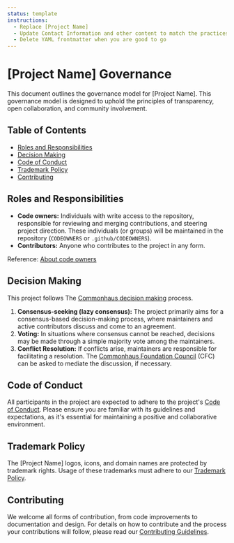 ```yaml
---
status: template
instructions:
  - Replace [Project Name]
  - Update Contact Information and other content to match the practices of your project
  - Delete YAML frontmatter when you are good to go
---
```

# [Project Name] Governance

This document outlines the governance model for [Project Name].
This governance model is designed to uphold the principles of transparency, open collaboration, and community involvement.

[cfc]: https://www.commonhaus.org/bylaws/cf-council.html
[cdm]: https://www.commonhaus.org/bylaws/decision-making.html

## Table of Contents

- [Roles and Responsibilities](#roles-and-responsibilities)
- [Decision Making](#decision-making)
- [Code of Conduct](#code-of-conduct)
- [Trademark Policy](#trademark-policy)
- [Contributing](#contributing)

## Roles and Responsibilities

- **Code owners:** Individuals with write access to the repository, responsible for reviewing and merging contributions, and steering project direction. These individuals (or groups) will be maintained in the repository (`CODEOWNERS` or `.github/CODEOWNERS`).
- **Contributors:** Anyone who contributes to the project in any form.

Reference: [About code owners](https://docs.github.com/en/repositories/managing-your-repositorys-settings-and-features/customizing-your-repository/about-code-owners)

## Decision Making

This project follows The [Commonhaus decision making][cdm] process.

1. **Consensus-seeking (lazy consensus):** The project primarily aims for a consensus-based decision-making process, where maintainers and active contributors discuss and come to an agreement.
2. **Voting:** In situations where consensus cannot be reached, decisions may be made through a simple majority vote among the maintainers.
3. **Conflict Resolution:** If conflicts arise, maintainers are responsible for facilitating a resolution. The [Commonhaus Foundation Council][cfc] (CFC) can be asked to mediate the discussion, if necessary.

## Code of Conduct

All participants in the project are expected to adhere to the project's [Code of Conduct](CODE_OF_CONDUCT.md). Please ensure you are familiar with its guidelines and expectations, as it's essential for maintaining a positive and collaborative environment.

## Trademark Policy

The [Project Name] logos, icons, and domain names are protected by trademark rights. Usage of these trademarks must adhere to our [Trademark Policy](TRADEMARKS.md).

## Contributing

We welcome all forms of contribution, from code improvements to documentation and design. For details on how to contribute and the process your contributions will follow, please read our [Contributing Guidelines](CONTRIBUTING.md).
